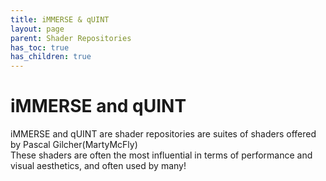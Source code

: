 ```yaml
---
title: iMMERSE & qUINT
layout: page
parent: Shader Repositories
has_toc: true
has_children: true
---
```


#  iMMERSE and qUINT

iMMERSE and qUINT are shader repositories are suites of shaders offered by Pascal Gilcher(MartyMcFly)<br>These shaders are often the most influential in terms of performance and visual aesthetics, and often used by many!